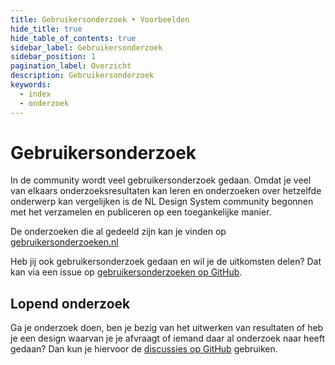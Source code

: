 ```yaml
---
title: Gebruikersonderzoek • Voorbeelden
hide_title: true
hide_table_of_contents: true
sidebar_label: Gebruikersonderzoek
sidebar_position: 1
pagination_label: Overzicht
description: Gebruikersonderzoek
keywords:
  - index
  - onderzoek
---
```


# Gebruikersonderzoek

In de community wordt veel gebruikersonderzoek gedaan. Omdat je veel van elkaars onderzoeksresultaten kan leren en onderzoeken over hetzelfde onderwerp kan vergelijken is de NL Design System community begonnen met het verzamelen en publiceren op een toegankelijke manier.

De onderzoeken die al gedeeld zijn kan je vinden op [gebruikersonderzoeken.nl](http://gebruikersonderzoeken.nl)

Heb jij ook gebruikersonderzoek gedaan en wil je de uitkomsten delen? Dat kan via een issue op [gebruikersonderzoeken op GitHub](https://github.com/nl-design-system/gebruikersonderzoeken).

## Lopend onderzoek

Ga je onderzoek doen, ben je bezig van het uitwerken van resultaten of heb je een design waarvan je je afvraagt of iemand daar al onderzoek naar heeft gedaan? Dan kun je hiervoor de [discussies op GitHub](https://github.com/nl-design-system/backlog/discussions) gebruiken.
